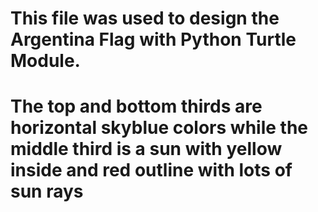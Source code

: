 # This file was used to design the Argentina Flag with Python Turtle Module. 
# The top and bottom thirds are horizontal skyblue colors while the middle third is a sun with yellow inside and red outline with lots of sun rays

 
